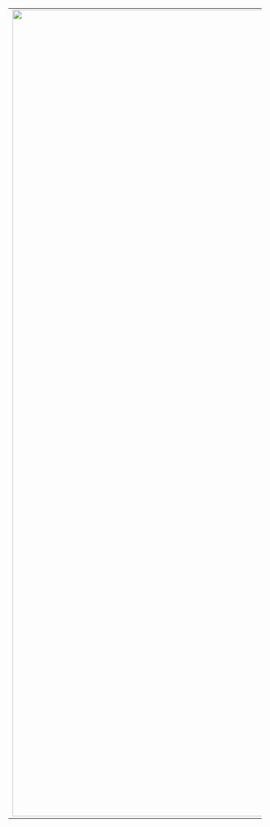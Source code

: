 | | | |
|--------------------------------------:|:--------------------------:|:---------------------------------:|
|<img width="1604" alt="screen shot 2017-08-07 at 12 18 15 pm" src="https://user-images.githubusercontent.com/30195666/87654796-0b207900-c775-11ea-8b5a-46616c11c351.png">  |  <img width="1604" alt="screen shot 2017-08-07 at 12 18 15 pm" src="https://user-images.githubusercontent.com/30195666/84147747-8ce8fc80-aa7b-11ea-836d-186b1b3b6039.png">|<img width="1604" alt="screen shot 2017-08-07 at 12 18 15 pm" src="https://user-images.githubusercontent.com/30195666/84308608-6e1e5f00-ab7c-11ea-816d-54b479a5ed49.png">|

<!--
**Saurabh-kayasth/saurabh-kayasth** is a ✨ _special_ ✨ repository because its `README.md` (this file) appears on your GitHub profile.

Here are some ideas to get you started:

- 🔭 I’m currently working on ...
- 🌱 I’m currently learning ...
- 👯 I’m looking to collaborate on ...
- 🤔 I’m looking for help with ...
- 💬 Ask me about ...
- 📫 How to reach me: ...
- 😄 Pronouns: ...
- ⚡ Fun fact: ...
-->
